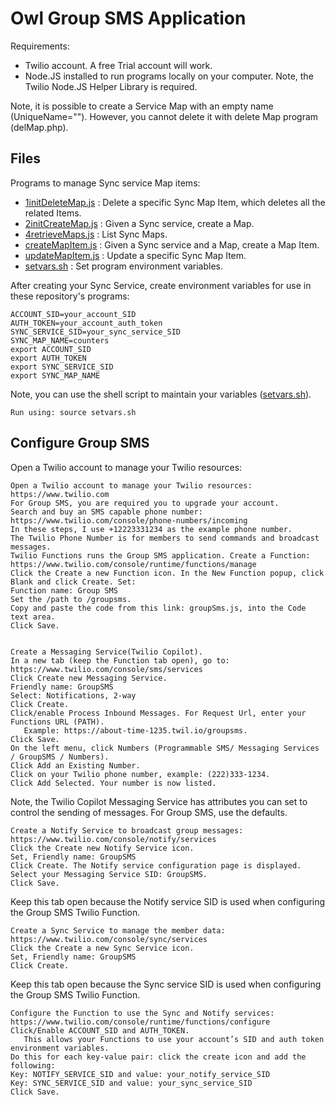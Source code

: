 # Owl Group SMS Application

Requirements:

- Twilio account. A free Trial account will work.
- Node.JS installed to run programs locally on your computer. Note, the Twilio Node.JS Helper Library is required.

Note, it is possible to create a Service Map with an empty name (UniqueName=""). However, you cannot delete it with delete Map program (delMap.php).

## Files

Programs to manage Sync service Map items:
- [1initDeleteMap.js](1initDeleteMap.js) : Delete a specific Sync Map Item, which deletes all the related Items.
- [2initCreateMap.js](2initCreateMap.js) : Given a Sync service, create a Map.
- [4retrieveMaps.js](4retrieveMaps.js) : List Sync Maps.
- [createMapItem.js](createMapItem.js) : Given a Sync service and a Map, create a Map Item.
- [updateMapItem.js](listMapItem.js) : Update a specific Sync Map Item.
- [setvars.sh](setvars.sh) : Set program environment variables.

After creating your Sync Service, create environment variables for use in these repository's programs:
````
ACCOUNT_SID=your_account_SID
AUTH_TOKEN=your_account_auth_token
SYNC_SERVICE_SID=your_sync_service_SID
SYNC_MAP_NAME=counters
export ACCOUNT_SID
export AUTH_TOKEN
export SYNC_SERVICE_SID
export SYNC_MAP_NAME
````
Note, you can use the shell script to maintain your variables ([setvars.sh](setvars.sh)).
````
Run using: source setvars.sh
````

## Configure Group SMS

Open a Twilio account to manage your Twilio resources:

````
Open a Twilio account to manage your Twilio resources:
https://www.twilio.com
For Group SMS, you are required you to upgrade your account.
Search and buy an SMS capable phone number:
https://www.twilio.com/console/phone-numbers/incoming
In these steps, I use +12223331234 as the example phone number.
The Twilio Phone Number is for members to send commands and broadcast messages.
Twilio Functions runs the Group SMS application. Create a Function:
https://www.twilio.com/console/runtime/functions/manage
Click the Create a new Function icon. In the New Function popup, click Blank and click Create. Set:
Function name: Group SMS
Set the /path to /groupsms.
Copy and paste the code from this link: groupSms.js, into the Code text area.
Click Save.


Create a Messaging Service(Twilio Copilot).
In a new tab (keep the Function tab open), go to:
https://www.twilio.com/console/sms/services 
Click Create new Messaging Service.
Friendly name: GroupSMS
Select: Notifications, 2-way
Click Create.
Click/enable Process Inbound Messages. For Request Url, enter your Functions URL (PATH).
   Example: https://about-time-1235.twil.io/groupsms.
Click Save.
On the left menu, click Numbers (Programmable SMS/ Messaging Services / GroupSMS / Numbers).
Click Add an Existing Number.
Click on your Twilio phone number, example: (222)333-1234.
Click Add Selected. Your number is now listed.
````
Note, the Twilio Copilot Messaging Service has attributes you can set to control the sending of messages. For Group SMS, use the defaults.

````
Create a Notify Service to broadcast group messages:
https://www.twilio.com/console/notify/services
Click the Create new Notify Service icon.
Set, Friendly name: GroupSMS
Click Create. The Notify service configuration page is displayed.
Select your Messaging Service SID: GroupSMS.
Click Save.
````
Keep this tab open because the Notify service SID is used when configuring the Group SMS Twilio Function.

````
Create a Sync Service to manage the member data:
https://www.twilio.com/console/sync/services
Click the Create a new Sync Service icon.
Set, Friendly name: GroupSMS
Click Create.
````
Keep this tab open because the Sync service SID is used when configuring the Group SMS Twilio Function.

````
Configure the Function to use the Sync and Notify services:
https://www.twilio.com/console/runtime/functions/configure
Click/Enable ACCOUNT_SID and AUTH_TOKEN.
   This allows your Functions to use your account’s SID and auth token environment variables.
Do this for each key-value pair: click the create icon and add the following:
Key: NOTIFY_SERVICE_SID and value: your_notify_service_SID
Key: SYNC_SERVICE_SID and value: your_sync_service_SID
Click Save.
````
